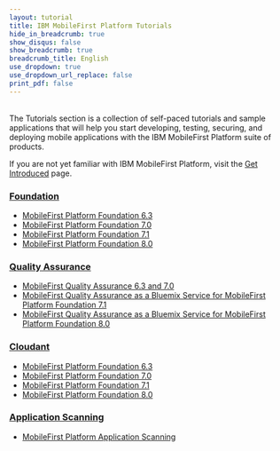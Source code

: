 ```yaml
---
layout: tutorial
title: IBM MobileFirst Platform Tutorials
hide_in_breadcrumb: true
show_disqus: false
show_breadcrumb: true
breadcrumb_title: English
use_dropdown: true
use_dropdown_url_replace: false
print_pdf: false
---
```

<br>
The Tutorials section is a collection of self-paced tutorials and sample applications that will help you start developing, testing, securing, and deploying mobile applications with the IBM MobileFirst Platform suite of products.

If you are not yet familiar with IBM MobileFirst Platform, visit the [Get Introduced](../../get-introduced/) page.

### [Foundation]({{site.baseurl}}/tutorials/en/foundation/)
* [MobileFirst Platform Foundation 6.3]({{site.baseurl}}/tutorials/en/foundation/6.3/all-tutorials/)
* [MobileFirst Platform Foundation 7.0]({{site.baseurl}}/tutorials/en/foundation/7.0/all-tutorials/)
* [MobileFirst Platform Foundation 7.1]({{site.baseurl}}/tutorials/en/foundation/7.1/all-tutorials/)
* [MobileFirst Platform Foundation 8.0]({{site.baseurl}}/tutorials/en/foundation/8.0/all-tutorials/)

### [Quality Assurance]({{site.baseurl}}/tutorials/en/quality-assurance/)
* [MobileFirst Quality Assurance 6.3 and 7.0](https://www-01.ibm.com/support/knowledgecenter/SSFRDS_6.3.0/com.ibm.mqa.uau.doc/mqa630_welcome.html)
* [MobileFirst Quality Assurance as a Bluemix Service for MobileFirst Platform Foundation 7.1]({{site.baseurl}}/tutorials/en/quality-assurance/7.1/overview/)
* [MobileFirst Quality Assurance as a Bluemix Service for MobileFirst Platform Foundation 8.0]({{site.baseurl}}/tutorials/en/quality-assurance/8.0/overview/)

### [Cloudant]({{site.baseurl}}/tutorials/en/cloudant/)
* [MobileFirst Platform Foundation 6.3]({{site.baseurl}}/tutorials/en/product-integration/6.3/cloudant/)
* [MobileFirst Platform Foundation 7.0]({{site.baseurl}}/tutorials/en/foundation/7.0/data/cloudant-nosql-db-api/)
* [MobileFirst Platform Foundation 7.1]({{site.baseurl}}/tutorials/en/foundation/7.1/data/working-with-cloudant-nosql-db-api/)
* [MobileFirst Platform Foundation 8.0]({{site.baseurl}}/tutorials/en/foundation/8.0/using-the-mfpf-sdk/working-with-cloudant-nosql-db-api/)

### [Application Scanning]({{site.baseurl}}/tutorials/en/application-scanning/)
* [MobileFirst Platform Application Scanning]({{site.baseurl}}/tutorials/en/application-scanning/)
